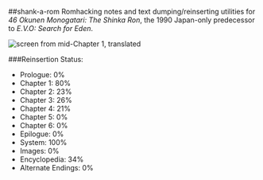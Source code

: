 ##shank-a-rom
Romhacking notes and text dumping/reinserting utilities for *46 Okunen Monogatari: The Shinka Ron*, the 1990 Japan-only predecessor to *E.V.O: Search for Eden*. 

![screen from mid-Chapter 1, translated](https://raw.githubusercontent.com/hollowaytape/shank-a-rom/master/img/evidence_02.png)

###Reinsertion Status:
* Prologue: 0%
* Chapter 1: 80%
* Chapter 2: 23%
* Chapter 3: 26%
* Chapter 4: 21%
* Chapter 5: 0%
* Chapter 6: 0%
* Epilogue: 0%
* System: 100%
* Images: 0%
* Encyclopedia: 34%
* Alternate Endings: 0%